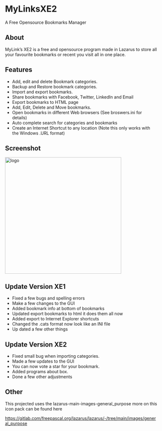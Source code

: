 # MyLinksXE2
A Free Opensource Bookmarks Manager

## About
MyLink’s XE2 is a free and opensource program made in Lazarus to store all your favourite bookmarks or recent you visit all in one place.

## Features

-	Add, edit and delete Bookmark categories.
-	Backup and Restore bookmark categories.
-	Import and export bookmarks.
-	Share bookmarks with Facebook, Twitter, LinkedIn and Email
-	Export bookmarks to HTML page
-	Add, Edit, Delete and Move bookmarks.
-	Open bookmarks in different Web browsers (See broswers.ini for details)
-	Auto complete search for categories and bookmarks
-	Create an Internet Shortcut to any location (Note this only works with the Windows .URL format)

## Screenshot

<img width="384" alt="logo" src="https://user-images.githubusercontent.com/17520035/219895777-e58a4242-c3c6-442a-877e-1e83cf7d7928.png">

## Update Version XE1

- Fixed a few bugs and spelling errors
- Make a few changes to the GUI
- Added bookmark info at bottom of bookmarks
- Updated export bookmarks to html it does them all now
- Added export to Internet Explorer shortcuts
- Changed the .cats format now look like an INI file
- Up dated a few other things

## Update Version XE2

- Fixed small bug when importing categories.
- Made a few updates to the GUI
- You can now vote a star for your bookmark.
- Added programs about box.
- Done a few other adjustments

## Other
This projected uses the lazarus-main-images-general_purpose more on this icon pack can be found here

https://gitlab.com/freepascal.org/lazarus/lazarus/-/tree/main/images/general_purpose
